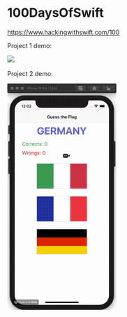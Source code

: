 # 100DaysOfSwift
https://www.hackingwithswift.com/100

Project 1 demo:

<img src="./demo/project1.gif" width="250">

Project 2 demo:

<img src="./demo/project2.gif" width="250">
